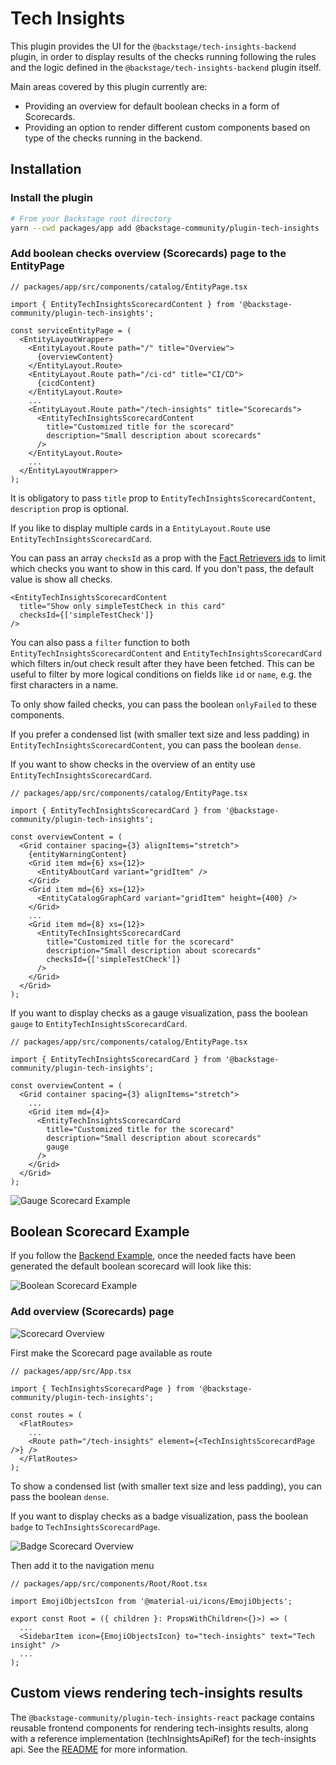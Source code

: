 # Tech Insights

This plugin provides the UI for the `@backstage/tech-insights-backend` plugin, in order to display results of the checks running following the rules and the logic defined in the `@backstage/tech-insights-backend` plugin itself.

Main areas covered by this plugin currently are:

- Providing an overview for default boolean checks in a form of Scorecards.
- Providing an option to render different custom components based on type of the checks running in the backend.

## Installation

### Install the plugin

```bash
# From your Backstage root directory
yarn --cwd packages/app add @backstage-community/plugin-tech-insights
```

### Add boolean checks overview (Scorecards) page to the EntityPage

```tsx
// packages/app/src/components/catalog/EntityPage.tsx

import { EntityTechInsightsScorecardContent } from '@backstage-community/plugin-tech-insights';

const serviceEntityPage = (
  <EntityLayoutWrapper>
    <EntityLayout.Route path="/" title="Overview">
      {overviewContent}
    </EntityLayout.Route>
    <EntityLayout.Route path="/ci-cd" title="CI/CD">
      {cicdContent}
    </EntityLayout.Route>
    ...
    <EntityLayout.Route path="/tech-insights" title="Scorecards">
      <EntityTechInsightsScorecardContent
        title="Customized title for the scorecard"
        description="Small description about scorecards"
      />
    </EntityLayout.Route>
    ...
  </EntityLayoutWrapper>
);
```

It is obligatory to pass `title` prop to `EntityTechInsightsScorecardContent`, `description` prop is optional.

If you like to display multiple cards in a `EntityLayout.Route` use `EntityTechInsightsScorecardCard`.

You can pass an array `checksId` as a prop with the [Fact Retrievers ids](../tech-insights-backend#creating-fact-retrievers) to limit which checks you want to show in this card. If you don't pass, the default value is show all checks.

```tsx
<EntityTechInsightsScorecardContent
  title="Show only simpleTestCheck in this card"
  checksId={['simpleTestCheck']}
/>
```

You can also pass a `filter` function to both `EntityTechInsightsScorecardContent` and `EntityTechInsightsScorecardCard` which filters in/out check result after they have been fetched. This can be useful to filter by more logical conditions on fields like `id` or `name`, e.g. the first characters in a name.

To only show failed checks, you can pass the boolean `onlyFailed` to these components.

If you prefer a condensed list (with smaller text size and less padding) in `EntityTechInsightsScorecardContent`, you can pass the boolean `dense`.

If you want to show checks in the overview of an entity use `EntityTechInsightsScorecardCard`.

```tsx
// packages/app/src/components/catalog/EntityPage.tsx

import { EntityTechInsightsScorecardCard } from '@backstage-community/plugin-tech-insights';

const overviewContent = (
  <Grid container spacing={3} alignItems="stretch">
    {entityWarningContent}
    <Grid item md={6} xs={12}>
      <EntityAboutCard variant="gridItem" />
    </Grid>
    <Grid item md={6} xs={12}>
      <EntityCatalogGraphCard variant="gridItem" height={400} />
    </Grid>
    ...
    <Grid item md={8} xs={12}>
      <EntityTechInsightsScorecardCard
        title="Customized title for the scorecard"
        description="Small description about scorecards"
        checksId={['simpleTestCheck']}
      />
    </Grid>
  </Grid>
);
```

If you want to display checks as a gauge visualization, pass the boolean `gauge` to `EntityTechInsightsScorecardCard`.

```tsx
// packages/app/src/components/catalog/EntityPage.tsx

import { EntityTechInsightsScorecardCard } from '@backstage-community/plugin-tech-insights';

const overviewContent = (
  <Grid container spacing={3} alignItems="stretch">
    ...
    <Grid item md={4}>
      <EntityTechInsightsScorecardCard
        title="Customized title for the scorecard"
        description="Small description about scorecards"
        gauge
      />
    </Grid>
  </Grid>
);
```

![Gauge Scorecard Example](docs/gauge-scorecard-overview.png)

## Boolean Scorecard Example

If you follow the [Backend Example](../tech-insights-backend#backend-example), once the needed facts have been generated the default boolean scorecard will look like this:

![Boolean Scorecard Example](./docs/boolean-scorecard-example.png)

### Add overview (Scorecards) page

![Scorecard Overview](./docs/scorecard-overview.png)

First make the Scorecard page available as route

```tsx
// packages/app/src/App.tsx

import { TechInsightsScorecardPage } from '@backstage-community/plugin-tech-insights';

const routes = (
  <FlatRoutes>
    ...
    <Route path="/tech-insights" element={<TechInsightsScorecardPage />} />
  </FlatRoutes>
);
```

To show a condensed list (with smaller text size and less padding), you can pass the boolean `dense`.

If you want to display checks as a badge visualization, pass the boolean `badge` to `TechInsightsScorecardPage`.

![Badge Scorecard Overview](./docs/badge-scorecard-overview.png)

Then add it to the navigation menu

```tsx
// packages/app/src/components/Root/Root.tsx

import EmojiObjectsIcon from '@material-ui/icons/EmojiObjects';

export const Root = ({ children }: PropsWithChildren<{}>) => (
  ...
  <SidebarItem icon={EmojiObjectsIcon} to="tech-insights" text="Tech insight" />
  ...
);
```

## Custom views rendering tech-insights results

The `@backstage-community/plugin-tech-insights-react` package contains reusable frontend components for rendering tech-insights results, along with a reference implementation (techInsightsApiRef) for the tech-insights api. See the [README](../tech-insights-react/README.md) for more information.
